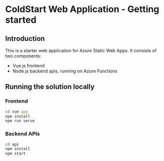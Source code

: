 # ColdStart Web Application - Getting started

## Introduction

This is a starter web application for Azure Static Web Apps. It consists of two components:

- Vue.js frontend
- Node.js backend apis, running on Azure Functions


## Running the solution locally

### Frontend

```cmd
cd vue-app
npm install
npm run serve
```

### Backend APIs

```cmd
cd api
npm install
npm start
```
